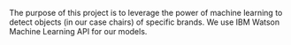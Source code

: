 The purpose of this project is to leverage the power of machine learning to detect objects (in our case chairs) of specific
brands. We use IBM Watson Machine Learning API for our models.

